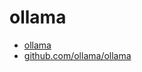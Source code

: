 # ollama

- [ollama](https://ollama.com/)
- [github.com/ollama/ollama](https://github.com/ollama/ollama)

